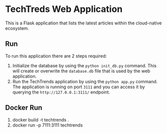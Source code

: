 # TechTreds Web Application

This is a Flask application that lists the latest articles within the cloud-native ecosystem.

## Run

To run this application there are 2 steps required:

1. Initialize the database by using the `python init_db.py` command. This will create or overwrite the `database.db` file that is used by the web application.
2. Run the TechTrends application by using the `python app.py` command. The application is running on port `3111` and you can access it by querying the `http://127.0.0.1:3111/` endpoint.

## Docker Run

1. docker build -t techtrends .
2. docker run -p 7111:3111 techtrends
